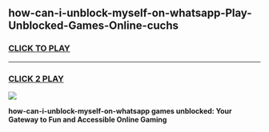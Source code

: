 
## how-can-i-unblock-myself-on-whatsapp-Play-Unblocked-Games-Online-cuchs
<h3>
<a href="https://premium76.site?title=how-can-i-unblock-myself-on-whatsapp&ref=25A">CLICK TO PLAY</a></h3>
<hr>

<h3>
<a href="https://premium76.site?title=how-can-i-unblock-myself-on-whatsapp&ref=25A">CLICK 2 PLAY</a>
  
</h3>

<a href="https://premium76.site?title=how-can-i-unblock-myself-on-whatsapp&ref=25A"><img src="https://clearcache.store/games.png"></a>


**how-can-i-unblock-myself-on-whatsapp games unblocked: Your Gateway to Fun and Accessible Online Gaming**
